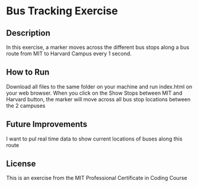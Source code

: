 # Bus Tracking Exercise
## Description
  In this exercise, a marker moves across the different bus stops along a bus route from MIT to Harvard Campus every 1 second.
## How to Run
  Download all files to the same folder on your machine and run index.html on your web browser. When you click on the Show Stops between MIT and Harvard button, the marker will move across all bus stop locations between the 2 campuses
## Future Improvements
  I want to pul real time data to show current locations of buses along this route
## License
  This is an exercise from the MIT Professional Certificate in Coding Course

